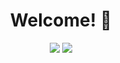 <div align="center">
<h1>Welcome! 👋</h1> 
</div>

<!--Stats-->

<div align="center">
<img src="https://github-readme-stats.vercel.app/api?username=DenisProkofyev&show_icons=true&theme=catppuccin_mocha">
<img src="https://www.codewars.com/users/DenisProkofyev/badges/small">
</div>
<!--
<p>![Denis Prokofyev's GitHub stats](https://github-readme-stats.vercel.app/api?username=DenisProkofyev&show_icons=true&theme=catppuccin_mocha)</p>

<p>![codewars](https://www.codewars.com/users/DenisProkofyev/badges/small)</p>-->


<!--
Here are some ideas to get you started:

- 🔭 I’m currently working on ...
- 🌱 I’m currently learning ...
- 👯 I’m looking to collaborate on ...
- 🤔 I’m looking for help with ...
- 💬 Ask me about ...
- 📫 How to reach me: ...
- 😄 Pronouns: ...
- ⚡ Fun fact: ...
-->
